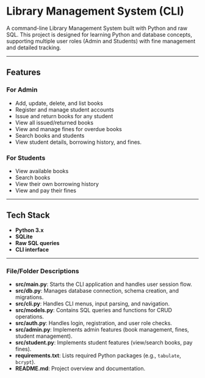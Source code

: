 # Library Management System (CLI)

A command-line Library Management System built with Python and raw SQL. This project is designed for learning Python and database concepts, supporting multiple user roles (Admin and Students) with fine management and detailed tracking.

---

## Features

### For Admin
- Add, update, delete, and list books
- Register and manage student accounts
- Issue and return books for any student
- View all issued/returned books
- View and manage fines for overdue books
- Search books and students
- View student details, borrowing history, and fines.

### For Students
- View available books
- Search books
- View their own borrowing history
- View and pay their fines

---

## Tech Stack

- **Python 3.x**
- **SQLite** 
- **Raw SQL queries** 
- **CLI interface** 

---


### File/Folder Descriptions

- **src/main.py**: Starts the CLI application and handles user session flow.
- **src/db.py**: Manages database connection, schema creation, and migrations.
- **src/cli.py**: Handles CLI menus, input parsing, and navigation.
- **src/models.py**: Contains SQL queries and functions for CRUD operations.
- **src/auth.py**: Handles login, registration, and user role checks.
- **src/admin.py**: Implements admin features (book management, fines, student management).
- **src/student.py**: Implements student features (view/search books, pay fines).
- **requirements.txt**: Lists required Python packages (e.g., `tabulate`, `bcrypt`).
- **README.md**: Project overview and documentation.
